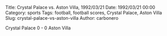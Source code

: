 Title: Crystal Palace vs. Aston Villa, 1992/03/21
Date: 1992/03/21 00:00
Category: sports
Tags: football, football scores, Crystal Palace, Aston Villa
Slug: crystal-palace-vs-aston-villa
Author: carbonero


Crystal Palace 0 - 0 Aston Villa
